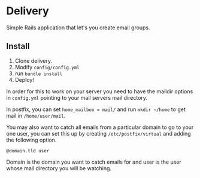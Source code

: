 # Delivery
Simple Rails application that let's you create email groups.

## Install

1. Clone delivery.
2. Modify `config/config.yml`
3. run `bundle install`
4. Deploy!

In order for this to work on your server you need to have the maildir options in `config.yml` pointing to your mail servers mail directory.

In postfix, you can set `home_mailbox = mail/` and run `mkdir ~/home` to get mail in `/home/user/mail`.

You may also want to catch all emails from a particular domain to go to your one user, you can set this up by creating `/etc/postfix/virtual` and adding the following option.

`@domain.tld user`

Domain is the domain you want to catch emails for and user is the user whose mail directory you will be watching.

